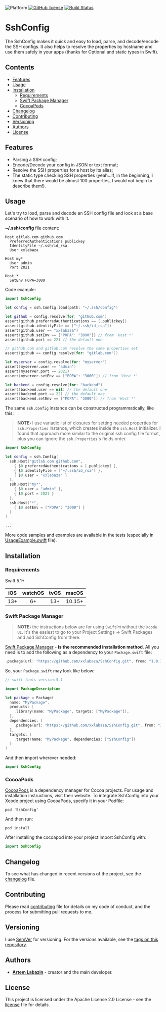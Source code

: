 ![Platform](https://img.shields.io/badge/platforms-iOS%20%7C%20macOS%20%7C%20tvOS%20%7C%20watchOS%20%7C%20Linux-333333.svg)
[![GitHub license](https://img.shields.io/github/license/xxlabaza/SshConfig)](https://github.com/xxlabaza/SshConfig/blob/main/LICENSE.txt)
[![Build Status](https://github.com/xxlabaza/SshConfig/actions/workflows/tests.yml/badge.svg)](https://github.com/xxlabaza/SshConfig/actions)

# SshConfig

The SshConfig makes it quick and easy to load, parse, and decode/encode the SSH configs. It also helps to resolve the properties by hostname and use them safely in your apps (thanks for Optional and static types in Swift).

## Contents

- [Features](#features)
- [Usage](#usage)
- [Installation](#installation)
  - [Requirements](#requirements)
  - [Swift Package Manager](#swift-package-manager)
  - [CocoaPods](#cocoapods)
- [Changelog](#changelog)
- [Contributing](#contributing)
- [Versioning](#versioning)
- [Authors](#authors)
- [License](#license)

## Features

- Parsing a SSH config;
- Encode/Decode your config in JSON or text format;
- Resolve the SSH properties for a host by its alias;
- The static type checking SSH properties (yeah...If, in the beginning, I knew that there would be almost 100 properties, I would not begin to describe them!).

## Usage

Let's try to load, parse and decode an SSH config file and look at a base scenario of how to work with it.

**~/.ssh/config** file content:

```
Host gitlab.com github.com
  PreferredAuthentications publickey
  IdentityFile ~/.ssh/id_rsa
  User xxlabaza

Host my*
  User admin
  Port 2021

Host *
  SetEnv POPA=3000
```

Code example:

```swift
import SshConfig

let config = ssh.Config.load(path: "~/.ssh/config")

let github = config.resolve(for: "github.com")
assert(github.preferredAuthentications == [.publickey])
assert(github.identityFile == ["~/.ssh/id_rsa"])
assert(github.user == "xxlabaza")
assert(github.setEnv == ["POPA": "3000"]) // from 'Host *'
assert(github.port == 22) // the default one

// github.com and gitlab.com resolve the same properties set
assert(github == config.resolve(for: "gitlab.com"))

let myserver = config.resolve(for: "myserver")
assert(myserver.user == "admin")
assert(myserver.port == 2021)
assert(myserver.setEnv == ["POPA": "3000"]) // from 'Host *'

let backend = config.resolve(for: "backend")
assert(backend.user == nil) // the default one
assert(backend.port == 22) // the default one
assert(backend.setEnv == ["POPA": "3000"]) // from 'Host *'
```

The same `ssh.Config` instance can be constructed programmatically, like this:

> **NOTE:** I use variadic list of closures for setting needed properties for `ssh.Properties` instance, which creates inside the `ssh.Host` initializer. I found that approach more similar to the original ssh config file format, plus you can ignore the `ssh.Properties`'s fields order.

```swift
import SshConfig

let config = ssh.Config(
  ssh.Host("gitlab.com github.com",
    { $0.preferredAuthentications = [.publickey] },
    { $0.identityFile = ["~/.ssh/id_rsa"] },
    { $0.user = "xxlabaza" }
  ),
  ssh.Host("my*",
    { $0.user = "admin" },
    { $0.port = 2021 }
  ),
  ssh.Host("*",
    { $0.setEnv = ["POPA": "3000"] }
  )
)

...
```

More code samples and examples are available in the tests (especially in [UsageExample.swift](https://github.com/xxlabaza/SshConfig/blob/master/Tests/SshConfigTests/UsageExample.swift) file).

## Installation

### Requirements

Swift 5.1+

| iOS | watchOS | tvOS | macOS  |
|:---:|:-------:|:----:|:------:|
| 13+ |    6+   |  13+ | 10.15+ |

### Swift Package Manager

> **NOTE:** the instructions below are for using `SwiftPM` without the `Xcode UI`. It's the easiest to go to your Project Settings -> Swift Packages and add SshConfig from there.

[Swift Package Manager](https://swift.org/package-manager/) - **is the recommended installation method**. All you need is to add the following as a dependency to your `Package.swift` file:

```swift
.package(url: "https://github.com/xxlabaza/SshConfig.git", from: "1.0.1"),
```

So, your `Package.swift` may look like below:

```swift
// swift-tools-version:5.1

import PackageDescription

let package = Package(
  name: "MyPackage",
  products: [
    .library(name: "MyPackage", targets: ["MyPackage"]),
  ],
  dependencies: [
    .package(url: "https://github.com/xxlabaza/SshConfig.git", from: "1.0.1"),
  ],
  targets: [
    .target(name: "MyPackage", dependencies: ["SshConfig"])
  ]
)
```

And then import wherever needed:

```swift
import SshConfig
```

### CocoaPods

[CocoaPods](https://cocoapods.org/) is a dependency manager for Cocoa projects. For usage and installation instructions, visit their website. To integrate SshConfig into your Xcode project using CocoaPods, specify it in your Podfile:

```
pod 'SshConfig'
```

And then run:

```
pod install
```

After installing the cocoapod into your project import SshConfig with:

```swift
import SshConfig
```

## Changelog

To see what has changed in recent versions of the project, see the [changelog](./CHANGELOG.md) file.

## Contributing

Please read [contributing](./CONTRIBUTING.md) file for details on my code of conduct, and the process for submitting pull requests to me.

## Versioning

I use [SemVer](http://semver.org/) for versioning. For the versions available, see the [tags on this repository](https://github.com/xxlabaza/SshConfig/tags).

## Authors

* **[Artem Labazin](https://github.com/xxlabaza)** - creator and the main developer.

## License

This project is licensed under the Apache License 2.0 License - see the [license](./LICENSE.txt) file for details.
